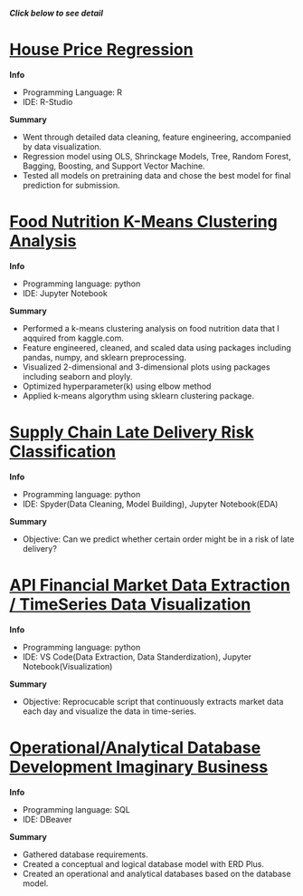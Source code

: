 ***Click below to see detail***  
# [House Price Regression](https://github.com/takucnoel-endo/HouseSalePrice_Prediction)
**Info**
* Programming Language: R
* IDE: R-Studio

**Summary**
* Went through detailed data cleaning, feature engineering, accompanied by data visualization.
* Regression model using OLS, Shrinckage Models, Tree, Random Forest, Bagging, Boosting, and Support Vector Machine.
* Tested all models on pretraining data and chose the best model for final prediction for submission.

# [Food Nutrition K-Means Clustering Analysis](https://github.com/takucnoel-endo/Food_Futrition_K-means)   
**Info**
* Programming language: python
* IDE: Jupyter Notebook 

**Summary**
* Performed a k-means clustering analysis on food nutrition data that I aqquired from kaggle.com.  
* Feature engineered, cleaned, and scaled data using packages including pandas, numpy, and sklearn preprocessing. 
* Visualized 2-dimensional and 3-dimensional plots using packages including seaborn and ployly. 
* Optimized hyperparameter(k) using elbow method
* Applied k-means algorythm using sklearn clustering package. 

# [Supply Chain Late Delivery Risk Classification](https://github.com/takucnoel-endo/SupplyChain-RandomForest)   
**Info**
* Programming language: python
* IDE: Spyder(Data Cleaning, Model Building), Jupyter Notebook(EDA) 

**Summary**
* Objective: Can we predict whether certain order might be in a risk of late delivery? 

# [API Financial Market Data Extraction / TimeSeries Data Visualization](https://github.com/takucnoel-endo/Financial-DataExtraction-Visualization)   
**Info**
* Programming language: python
* IDE: VS Code(Data Extraction, Data Standerdization), Jupyter Notebook(Visualization) 

**Summary**
* Objective: Reprocucable script that continuously extracts market data each day and visualize the data in time-series. 

# [Operational/Analytical Database Development Imaginary Business](https://github.com/takucnoel-endo/Taku-s_HornShop_DataDases)   
**Info**
* Programming language: SQL
* IDE: DBeaver 

**Summary**
* Gathered database requirements.
* Created a conceptual and logical database model with ERD Plus.
* Created an operational and analytical databases based on the database model. 
